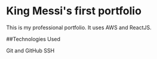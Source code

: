 # King Messi's first portfolio
This is my professional portfolio. It uses AWS and ReactJS.

##Technologies Used

Git and GitHub
SSH
